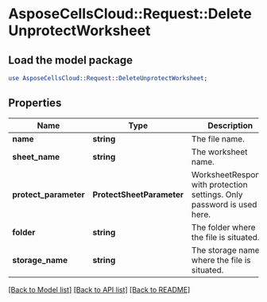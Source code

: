 # AsposeCellsCloud::Request::DeleteUnprotectWorksheet 

## Load the model package
```perl
use AsposeCellsCloud::Request::DeleteUnprotectWorksheet;
```

## Properties
Name | Type | Description | Notes
------------ | ------------- | ------------- | -------------
**name** | **string** | The file name. |
**sheet_name** | **string** | The worksheet name. |
**protect_parameter** | **ProtectSheetParameter** | WorksheetResponse with protection settings. Only password is used here. |
**folder** | **string** | The folder where the file is situated. |
**storage_name** | **string** | The storage name where the file is situated. |  

[[Back to Model list]](../README.md#documentation-for-requests) [[Back to API list]](../README.md#documentation-for-api-endpoints) [[Back to README]](../README.md)

